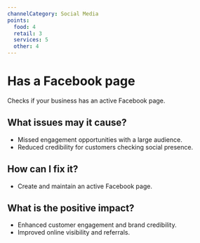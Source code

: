 ```yaml
---
channelCategory: Social Media
points:
  food: 4
  retail: 3
  services: 5
  other: 4
---
```


# Has a Facebook page

Checks if your business has an active Facebook page.

## What issues may it cause?

- Missed engagement opportunities with a large audience.
- Reduced credibility for customers checking social presence.

## How can I fix it?

- Create and maintain an active Facebook page.

## What is the positive impact?

- Enhanced customer engagement and brand credibility.
- Improved online visibility and referrals. 